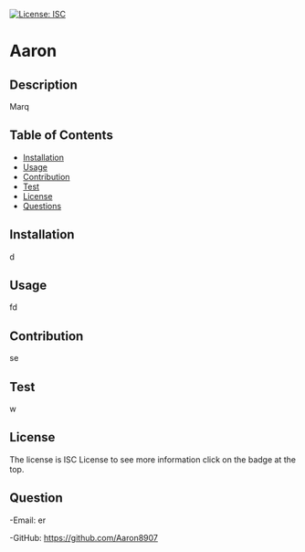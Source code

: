 [![License: ISC](https://img.shields.io/badge/License-ISC-blue.svg)](https://choosealicense.com/licenses/isc/)
# Aaron
## Description
Marq
## Table of Contents
- [Installation](#installation)
- [Usage](#usage)
- [Contribution](#contribution)
- [Test](#test)
- [License](#license)
- [Questions](#questions)
## Installation
d
## Usage
fd
## Contribution
se
## Test
w
## License
The license is ISC License to see more information click on the badge at the top.
## Question
-Email: er

-GitHub: https://github.com/Aaron8907